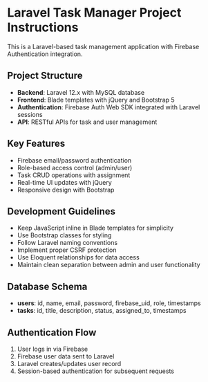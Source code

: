 <!-- Use this file to provide workspace-specific custom instructions to Copilot. For more details, visit https://code.visualstudio.com/docs/copilot/copilot-customization#_use-a-githubcopilotinstructionsmd-file -->

# Laravel Task Manager Project Instructions

This is a Laravel-based task management application with Firebase Authentication integration.

## Project Structure
- **Backend**: Laravel 12.x with MySQL database
- **Frontend**: Blade templates with jQuery and Bootstrap 5
- **Authentication**: Firebase Auth Web SDK integrated with Laravel sessions
- **API**: RESTful APIs for task and user management

## Key Features
- Firebase email/password authentication
- Role-based access control (admin/user)
- Task CRUD operations with assignment
- Real-time UI updates with jQuery
- Responsive design with Bootstrap

## Development Guidelines
- Keep JavaScript inline in Blade templates for simplicity
- Use Bootstrap classes for styling
- Follow Laravel naming conventions
- Implement proper CSRF protection
- Use Eloquent relationships for data access
- Maintain clean separation between admin and user functionality

## Database Schema
- **users**: id, name, email, password, firebase_uid, role, timestamps
- **tasks**: id, title, description, status, assigned_to, timestamps

## Authentication Flow
1. User logs in via Firebase
2. Firebase user data sent to Laravel
3. Laravel creates/updates user record
4. Session-based authentication for subsequent requests
